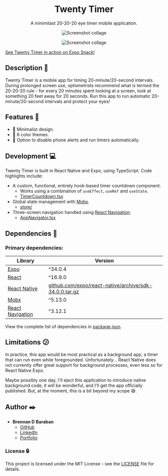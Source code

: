 <h1 align="center">Twenty Timer</h1>
<p align="center">
  A minimilast 20-20-20 eye timer mobile application.
</p>

<p align="center">
  <img src="https://github.com/bdbaraban/twenty_timer/blob/master/screenshots/collage.png"
   alt="Screenshot collage"
  />
</p>
<p align="center">
  <img src="https://github.com/bdbaraban/twenty_timer/blob/master/screenshots/collage2.png"
   alt="Screenshot collage"
  />
</p>

[See Twenty Timer in action on Expo Snack!](https://snack.expo.io/@bdbaraban/twenty-timer)

## Description :speech_balloon:

Twenty Timer is a mobile app for timing 20-minute/20-second intervals. During
prolonged screen use, optometrists recommend what is termed the 20-20-20 rule -
for every 20 minutes spent looking at a screen, look at something 20 feet
away for 20 seconds. Run this app to run automatic 20-minute/20-second intervals and
protect your eyes!

## Features :calling:

- :blossom: Minimalist design.
- :rainbow: 6 color themes.
- :mobile_phone_off: Option to disable phone alerts and run timers automatically.

## Development :computer:

Twenty Timer is built in React Native and Expo, using TypeScript. Code highlights include:

- A custom, functional, entirely hook-based timer countdown component.
  - Works using a combination of `useEffect`, `useRef` and `useState`.
  - [TimerCountdown.tsx](./components/TimerCountdown.tsx)
- Global state management with [Mobx](https://mobx.js.org/).
  - [store/](./store)
- Three-screen navigation handled using [React Navigation](https://reactnavigation.org/).
  - [AppNavigator.tsx](./AppNavigator.tsx)

## Dependencies :couple:

### Primary dependencies:

| Library                                                  | Version                                                                                                                  |
| -------------------------------------------------------- | ------------------------------------------------------------------------------------------------------------------------ |
| [Expo](https://expo.io/)                                 | ^34.0.4                                                                                                                  |
| [React](https://reactjs.org/)                            | ^16.9.0                                                                                                                  |
| [React Native](https://facebook.github.io/react-native/) | [github.com/expo/react-native/archive/sdk-34.0.0.tar.gz](https://github.com/expo/react-native/archive/sdk-34.0.0.tar.gz) |
| [Mobx](https://mobx.js.org/)                             | ^5.13.0                                                                                                                  |
| [React Navigation](https://reactnavigation.org/)         | ^3.12.1                                                                                                                  |

View the complete list of dependencies in [package.json](./package.json).

## Limitations :confused:

In practice, this app would be most practical as a background app, a timer that can run even while foregrounded. Unfortunately... React Native does not currently offer great support for background processes, even less so for React Native Expo.

Maybe possibly one day, I'll eject this application to introduce native background code, it will be wonderful, and I'll get the app officially published. But, at the moment, this is a bit beyond my scope :sweat_smile:.

## Author :black_nib:

- **Brennan D Baraban**
  - [GitHub](https://github.com/bdbaraban)
  - [LinkedIn](https://linkedin.com/in/bdbaraban)
  - [Portfolio](https://bdov.dev)

### License :lock:

This project is licensed under the MIT License - see the [LICENSE](./LICENSE) file for details.
